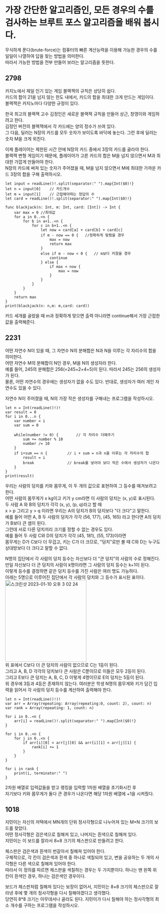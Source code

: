 # 가장 간단한 알고리즘인, 모든 경우의 수를 검사하는 브루트 포스 알고리즘을 배워 봅시다.
무식하게 푼다(brute-force)는 컴퓨터의 빠른 계산능력을 이용해 가능한 경우의 수를 일일이 나열하여 답을 찾는 방법을 의미한다.   
따라서 가능한 방법을 전부 만들어 보라는 알고리즘을 뜻한다.   

## 2798
카지노에서 제일 인기 있는 게임 블랙잭의 규칙은 상당히 쉽다.   
카드의 합이 21을 넘지 않는 한도 내에서, 카드의 합을 최대한 크게 만드는 게임이다.   
블랙잭은 카지노마다 다양한 규정이 있다.   

한국 최고의 블랙잭 고수 김정인은 새로운 블랙잭 규칙을 만들어 상근, 창영이와 게임하려고 한다.   
김정인 버전의 블랙잭에서 각 카드에는 양의 정수가 쓰여 있다.   
그 다음, 딜러는 N장의 카드를 모두 숫자가 보이도록 바닥에 놓는다. 그런 후에 딜러는 숫자 M을 크게 외친다.   

이제 플레이어는 제한된 시간 안에 N장의 카드 중에서 3장의 카드를 골라야 한다.   
블랙잭 변형 게임이기 때문에, 플레이어가 고른 카드의 합은 M을 넘지 않으면서 M과 최대한 가깝게 만들어야 한다.   
N장의 카드에 써져 있는 숫자가 주어졌을 때, M을 넘지 않으면서 M에 최대한 가까운 카드 3장의 합을 구해 출력하시오.   
```
let input = readLine()!.split(separator:" ").map{Int($0)!}
let n = input[0]	// 카드개수
let m = input[1]	// 근접해야하는 정답의 수
let card = readLine()!.split(separator:" ").map{Int($0)!}

func blackjack(n: Int, m: Int, card: [Int]) -> Int {
	var max = 0 //최대값
	for a in 0..<n {
		for b in a+1..<n {
			for c in b+1..<n {
				let now = card[a] + card[b] + card[c]
				if m - now == 0 {	//정확하게 맞췄을 경우
					max = now
					return max
				}
				else if m - now < 0 {	// m보다 커졌을 경우
					continue
				} else {
					if max < now {
						max = now
					}
				}
			}
		}
	}
	return max
} 
print(blackjack(n: n,m: m,card: card))
```
카드 세개를 골랐을 때 m과 정확하게 맞으면 출력 아니라면 continue해서 가장 근접한 값을 출력해준다.   
## 2231
어떤 자연수 N이 있을 때, 그 자연수 N의 분해합은 N과 N을 이루는 각 자리수의 합을 의미한다.   
어떤 자연수 M의 분해합이 N인 경우, M을 N의 생성자라 한다.   
예를 들어, 245의 분해합은 256(=245+2+4+5)이 된다. 따라서 245는 256의 생성자가 된다.   
물론, 어떤 자연수의 경우에는 생성자가 없을 수도 있다. 반대로, 생성자가 여러 개인 자연수도 있을 수 있다.   
   
자연수 N이 주어졌을 때, N의 가장 작은 생성자를 구해내는 프로그램을 작성하시오.   
```
let n = Int(readLine()!)!
var result = 0
for i in 0...n {
	var number = i
	var sum = 0
	
	while(number != 0) {		// 각 자리수 더해주기
		sum += number % 10
		number /= 10
	}
	if i+sum == n {			// i + sum = n과 n을 이루는 각 자리수의 합
		result = i
		break				// break를 넣어야 보다 적은 수에서 생성자가 나온다
	}	
}
print(result)
```
우리는 사람의 덩치를 키와 몸무게, 이 두 개의 값으로 표현하여 그 등수를 매겨보려고 한다.   
어떤 사람의 몸무게가 x kg이고 키가 y cm라면 이 사람의 덩치는 (x, y)로 표시된다.   
두 사람 A 와 B의 덩치가 각각 (x, y), (p, q)라고 할 때   
x > p 그리고 y > q 이라면 우리는 A의 덩치가 B의 덩치보다 "더 크다"고 말한다.   
예를 들어 어떤 A, B 두 사람의 덩치가 각각 (56, 177), (45, 165) 라고 한다면 A의 덩치가 B보다 큰 셈이 된다.   
그런데 서로 다른 덩치끼리 크기를 정할 수 없는 경우도 있다.   
예를 들어 두 사람 C와 D의 덩치가 각각 (45, 181), (55, 173)이라면   
몸무게는 D가 C보다 더 무겁고, 키는 C가 더 크므로, "덩치"로만 볼 때 C와 D는 누구도 상대방보다 더 크다고 말할 수 없다.   
   
N명의 집단에서 각 사람의 덩치 등수는 자신보다 더 "큰 덩치"의 사람의 수로 정해진다.   
만일 자신보다 더 큰 덩치의 사람이 k명이라면 그 사람의 덩치 등수는 k+1이 된다.   
이렇게 등수를 결정하면 같은 덩치 등수를 가진 사람은 여러 명도 가능하다.   
아래는 5명으로 이루어진 집단에서 각 사람의 덩치와 그 등수가 표시된 표이다.
<img width="262" alt="스크린샷 2023-01-10 오후 3 02 24" src="https://user-images.githubusercontent.com/60501045/211473530-166bc26f-6243-4479-85a5-80d4520da237.png">   
위 표에서 C보다 더 큰 덩치의 사람이 없으므로 C는 1등이 된다.   
그리고 A, B, D 각각의 덩치보다 큰 사람은 C뿐이므로 이들은 모두 2등이 된다.   
그리고 E보다 큰 덩치는 A, B, C, D 이렇게 4명이므로 E의 덩치는 5등이 된다.   
위 경우에 3등과 4등은 존재하지 않는다. 여러분은 학생 N명의 몸무게와 키가 담긴 입력을 읽어서 각 사람의 덩치 등수를 계산하여 출력해야 한다.   
```
let n = Int(readLine()!)!
var arr = Array(repeating: Array(repeating:0, count: 2), count: n)
var rank = Array(repeating: 1, count: n)

for i in 0..<n {
	arr[i] = readLine()!.split(separator:" ").map{Int($0)!}
}

for i in 0..<n {
	for j in 0..<n {
		if arr[i][0] < arr[j][0] && arr[i][1] < arr[j][1] {
			rank[i] += 1
		}
	}
}

for i in rank {
	print(i, terminator:" ")
}
```
2차원 배열로 입력값들을 받고 랭킹을 입력할 1차원 배열을 초기화시킨 후   
자기보다 키와 몸무게가 둘다 큰 경우가 나온다면 해당 1차원 배열에 +1을 시켜줬다.   
## 1018
지민이는 자신의 저택에서 MN개의 단위 정사각형으로 나누어져 있는 M×N 크기의 보드를 찾았다.   
어떤 정사각형은 검은색으로 칠해져 있고, 나머지는 흰색으로 칠해져 있다.   
지민이는 이 보드를 잘라서 8×8 크기의 체스판으로 만들려고 한다.   
   
체스판은 검은색과 흰색이 번갈아서 칠해져 있어야 한다.   
구체적으로, 각 칸이 검은색과 흰색 중 하나로 색칠되어 있고, 변을 공유하는 두 개의 사각형은 다른 색으로 칠해져 있어야 한다.   
따라서 이 정의를 따르면 체스판을 색칠하는 경우는 두 가지뿐이다. 하나는 맨 왼쪽 위 칸이 흰색인 경우, 하나는 검은색인 경우이다.   
   
보드가 체스판처럼 칠해져 있다는 보장이 없어서, 지민이는 8×8 크기의 체스판으로 잘라낸 후에 몇 개의 정사각형을 다시 칠해야겠다고 생각했다.   
당연히 8*8 크기는 아무데서나 골라도 된다. 지민이가 다시 칠해야 하는 정사각형의 최소 개수를 구하는 프로그램을 작성하시오.   
